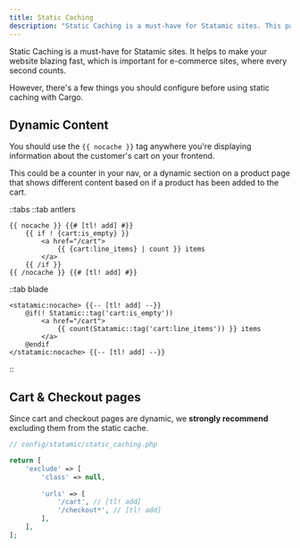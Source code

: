 ```yaml
---
title: Static Caching
description: "Static Caching is a must-have for Statamic sites. This page explains how to configure static caching with Cargo, including dynamic content and cart/checkout pages."
---
```


Static Caching is a must-have for Statamic sites. It helps to make your website blazing fast, which is important for e-commerce sites, where every second counts.

However, there's a few things you should configure before using static caching with Cargo.

## Dynamic Content
You should use the `{{ nocache }}` tag anywhere you're displaying information about the customer's cart on your frontend.

This could be a counter in your nav, or a dynamic section on a product page that shows different content based on if a product has been added to the cart.

::tabs
::tab antlers
```antlers
{{ nocache }} {{# [tl! add] #}}
	{{ if ! {cart:is_empty} }}
	    <a href="/cart">
	        {{ {cart:line_items} | count }} items
	    </a>  
	{{ /if }}
{{ /nocache }} {{# [tl! add] #}}
``` 
::tab blade
```blade
<statamic:nocache> {{-- [tl! add] --}}
	@if(! Statamic::tag('cart:is_empty'))
		<a href="/cart">
			{{ count(Statamic::tag('cart:line_items')) }} items
		</a>  
	@endif
</statamic:nocache> {{-- [tl! add] --}}
``` 
::

## Cart & Checkout pages
Since cart and checkout pages are dynamic, we **strongly recommend** excluding them from the static cache.

```php
// config/statamic/static_caching.php 

return [
	'exclude' => [
		'class' => null,
		
		'urls' => [
			'/cart', // [tl! add]
			'/checkout*', // [tl! add]
        ],
    ],
];
``` 
